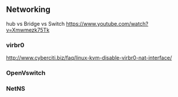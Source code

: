 

## Networking

hub vs Bridge vs Switch
https://www.youtube.com/watch?v=Xmwmezk75Tk


### virbr0
http://www.cyberciti.biz/faq/linux-kvm-disable-virbr0-nat-interface/

### OpenVswitch


### NetNS
